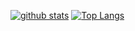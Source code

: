 [![github stats](https://github-readme-stats.vercel.app/api?username=yuchenWYC&show_icons=true&theme=dracula)](https://github.com/anuraghazra/github-readme-stats)
[![Top Langs](https://github-readme-stats.vercel.app/api/top-langs/?username=yuchenWYC&theme=dracula&layout=compact)](https://github.com/anuraghazra/github-readme-stats)
